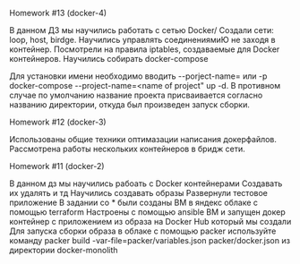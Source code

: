 Homework #13 (docker-4)

В данном ДЗ мы научились работать с сетью Docker/
Создали сети: loop, host, birdge.
Научились управлять соединениямиЮ не заходя в контейнер.
Посмотрели на правила iptables, создаваемые для Docker контейнеров.
Научились собирать docker-compose

Для установки имени необходимо вводить --porject-name= или -p docker-compose --project-name=<name of project" up -d.
В противном случае по умолчанию название проекта присваивается согласно названию директории, откуда был произведен запуск сборки.

Homework #12 (docker-3)

Использованы общие техники оптимазации написания докерфайлов.
Рассмотрена работы нескольких контейнеров в бридж сети.

Homework #11 (docker-2)

В данном дз мы научились рабоать с Docker контейнерами Создавать их удалять и тд Научились создавать образы Развернули тестовое приложение В задании со * были созданы ВМ в яндекс облаке с помощью terraform Настроены с помощью ansible ВМ и запущен докер контейнер с приложением из образа на Docker Hub который мы создали Для запуска сборки образа в облаке с помощью packer используйте команду packer build -var-file=packer/variables.json packer/docker.json из директории docker-monolith
